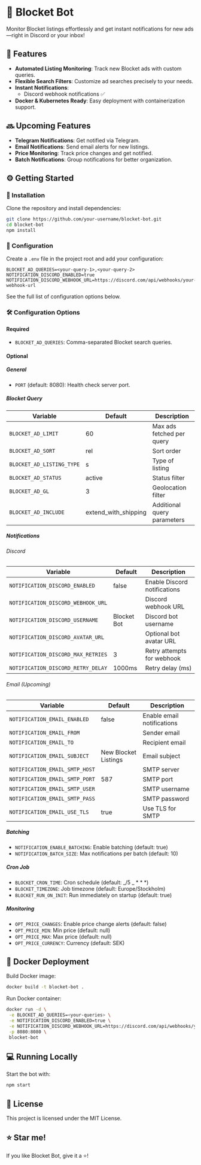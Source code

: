 # 🚀 Blocket Bot

Monitor Blocket listings effortlessly and get instant notifications for new ads—right in Discord or your inbox!

## 🌟 Features

- **Automated Listing Monitoring**: Track new Blocket ads with custom queries.
- **Flexible Search Filters**: Customize ad searches precisely to your needs.
- **Instant Notifications**:
  - Discord webhook notifications ✅
- **Docker & Kubernetes Ready**: Easy deployment with containerization support.

## 🔜 Upcoming Features

- **Telegram Notifications**: Get notified via Telegram.
- **Email Notifications**: Send email alerts for new listings.
- **Price Monitoring**: Track price changes and get notified.
- **Batch Notifications**: Group notifications for better organization.

## ⚙️ Getting Started

### 🚧 Installation

Clone the repository and install dependencies:

```sh
git clone https://github.com/your-username/blocket-bot.git
cd blocket-bot
npm install
```

### 🔑 Configuration

Create a `.env` file in the project root and add your configuration:

```env
BLOCKET_AD_QUERIES=<your-query-1>,<your-query-2>
NOTIFICATION_DISCORD_ENABLED=true
NOTIFICATION_DISCORD_WEBHOOK_URL=https://discord.com/api/webhooks/your-webhook-url
```

See the full list of configuration options below.

### 🛠️ Configuration Options

#### Required

- `BLOCKET_AD_QUERIES`: Comma-separated Blocket search queries.

#### Optional

##### General

- `PORT` (default: 8080): Health check server port.

##### Blocket Query

| Variable                  | Default              | Description                 |
| ------------------------- | -------------------- | --------------------------- |
| `BLOCKET_AD_LIMIT`        | 60                   | Max ads fetched per query   |
| `BLOCKET_AD_SORT`         | rel                  | Sort order                  |
| `BLOCKET_AD_LISTING_TYPE` | s                    | Type of listing             |
| `BLOCKET_AD_STATUS`       | active               | Status filter               |
| `BLOCKET_AD_GL`           | 3                    | Geolocation filter          |
| `BLOCKET_AD_INCLUDE`      | extend_with_shipping | Additional query parameters |

##### Notifications

###### Discord

| Variable                           | Default     | Description                  |
| ---------------------------------- | ----------- | ---------------------------- |
| `NOTIFICATION_DISCORD_ENABLED`     | false       | Enable Discord notifications |
| `NOTIFICATION_DISCORD_WEBHOOK_URL` |             | Discord webhook URL          |
| `NOTIFICATION_DISCORD_USERNAME`    | Blocket Bot | Discord bot username         |
| `NOTIFICATION_DISCORD_AVATAR_URL`  |             | Optional bot avatar URL      |
| `NOTIFICATION_DISCORD_MAX_RETRIES` | 3           | Retry attempts for webhook   |
| `NOTIFICATION_DISCORD_RETRY_DELAY` | 1000ms      | Retry delay (ms)             |

###### Email (Upcoming)

| Variable                       | Default              | Description                |
| ------------------------------ | -------------------- | -------------------------- |
| `NOTIFICATION_EMAIL_ENABLED`   | false                | Enable email notifications |
| `NOTIFICATION_EMAIL_FROM`      |                      | Sender email               |
| `NOTIFICATION_EMAIL_TO`        |                      | Recipient email            |
| `NOTIFICATION_EMAIL_SUBJECT`   | New Blocket Listings | Email subject              |
| `NOTIFICATION_EMAIL_SMTP_HOST` |                      | SMTP server                |
| `NOTIFICATION_EMAIL_SMTP_PORT` | 587                  | SMTP port                  |
| `NOTIFICATION_EMAIL_SMTP_USER` |                      | SMTP username              |
| `NOTIFICATION_EMAIL_SMTP_PASS` |                      | SMTP password              |
| `NOTIFICATION_EMAIL_USE_TLS`   | true                 | Use TLS for SMTP           |

##### Batching

- `NOTIFICATION_ENABLE_BATCHING`: Enable batching (default: true)
- `NOTIFICATION_BATCH_SIZE`: Max notifications per batch (default: 10)

##### Cron Job

- `BLOCKET_CRON_TIME`: Cron schedule (default: _/5 _ \* \* \*)
- `BLOCKET_TIMEZONE`: Job timezone (default: Europe/Stockholm)
- `BLOCKET_RUN_ON_INIT`: Run immediately on startup (default: true)

##### Monitoring

- `OPT_PRICE_CHANGES`: Enable price change alerts (default: false)
- `OPT_PRICE_MIN`: Min price (default: null)
- `OPT_PRICE_MAX`: Max price (default: null)
- `OPT_PRICE_CURRENCY`: Currency (default: SEK)

## 🐳 Docker Deployment

Build Docker image:

```sh
docker build -t blocket-bot .
```

Run Docker container:

```sh
docker run -d \
 -e BLOCKET_AD_QUERIES=<your-queries> \
 -e NOTIFICATION_DISCORD_ENABLED=true \
 -e NOTIFICATION_DISCORD_WEBHOOK_URL=https://discord.com/api/webhooks/your-webhook-url \
 -p 8080:8080 \
 blocket-bot
```

## 💻 Running Locally

Start the bot with:

```sh
npm start
```

## 📜 License

This project is licensed under the MIT License.

## ⭐ Star me!

If you like Blocket Bot, give it a ⭐!
